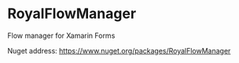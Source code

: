 # RoyalFlowManager
Flow manager for Xamarin Forms

Nuget address: https://www.nuget.org/packages/RoyalFlowManager
